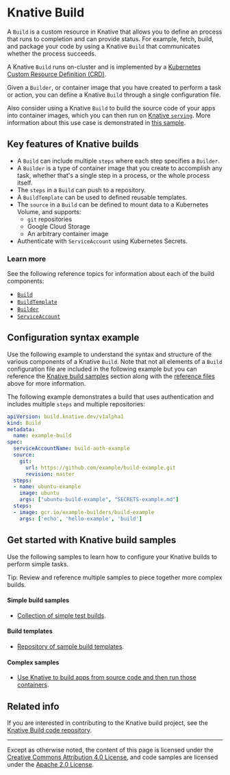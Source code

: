 # Knative Build

A `Build` is a custom resource in Knative that allows you to define an process that runs
to completion and can provide status. For example, fetch, build, and package your
code by using a Knative `Build` that communicates whether the process succeeds.

A Knative `Build` runs on-cluster and is implemented by a
[Kubernetes Custom Resource Definition (CRD)](https://kubernetes.io/docs/concepts/extend-kubernetes/api-extension/custom-resources/).

Given a `Builder`, or container image that you have created to perform a task
or action, you can define a Knative `Build` through a single configuration file.

Also consider using a Knative `Build` to build the source code of your apps into container images,
which you can then run on [Knative `serving`](https://github.com/knative/docs/blob/master/serving/README.md).
More information about this use case is demonstrated in
[this sample](https://github.com/knative/docs/blob/master/serving/samples/source-to-url-go).

## Key features of Knative builds

* A `Build` can include multiple `steps` where each step specifies a `Builder`.
* A `Builder` is a type of container image that you create to accomplish any task, whether
    that's a single step in a process, or the whole process itself.
* The `steps` in a `Build` can push to a repository.
* A `BuildTemplate` can be used to defined reusable templates.
* The  `source` in a  `Build` can be defined to mount data to a Kubernetes Volume, and supports:
     * `git` repositories
     * Google Cloud Storage
     * An arbitrary container image
* Authenticate with `ServiceAccount` using Kubernetes Secrets.

### Learn more

See the following reference topics for information about each of the build components:

* [`Build`](https://github.com/knative/docs/blob/master/build/builds.md)
* [`BuildTemplate`](https://github.com/knative/docs/blob/master/build/build-templates.md)
* [ `Builder`](https://github.com/knative/docs/blob/master/build/builder-contract.md)
* [`ServiceAccount`](https://github.com/knative/docs/blob/master/build/auth.md)

## Configuration syntax example

Use the following example to understand the syntax and structure of the various components of a
Knative `Build`. Note that not all elements of a `Build` configuration file are included in the following
example but you can reference the [Knative build samples](#get-started-with-knative-build-samples)
section along with the [reference files](#learn-more) above for more information.

The following example demonstrates a build that uses authentication and includes multiple `steps` and
multiple repositories:

```yaml
apiVersion: build.knative.dev/v1alpha1
kind: Build
metadata:
  name: example-build
spec:
  serviceAccountName: build-auth-example
  source:
    git:
      url: https://github.com/example/build-example.git
      revision: master
  steps:
  - name: ubuntu-example
    image: ubuntu
    args: ["ubuntu-build-example", "SECRETS-example.md"]
  steps:
  - image: gcr.io/example-builders/build-example
    args: ['echo', 'hello-example', 'build']
```


## Get started with Knative build samples

Use the following samples to learn how to configure your Knative builds to perform simple tasks.

Tip: Review and reference multiple samples to piece together more complex builds.

#### Simple build samples

* [Collection of simple test builds](https://github.com/knative/build/tree/master/test).

#### Build templates

 * [Repository of sample build templates](https://github.com/knative/build-templates).

 #### Complex samples

 * [Use Knative to build apps from source code and then run those containers](https://github.com/knative/docs/blob/master/serving/samples/source-to-url-go).


 ## Related info

 If you are interested in contributing to the Knative build project, see the
 [Knative Build code repository](https://github.com/knative/build).

---

Except as otherwise noted, the content of this page is licensed under the
[Creative Commons Attribution 4.0 License](https://creativecommons.org/licenses/by/4.0/),
and code samples are licensed under the
[Apache 2.0 License](https://www.apache.org/licenses/LICENSE-2.0).
